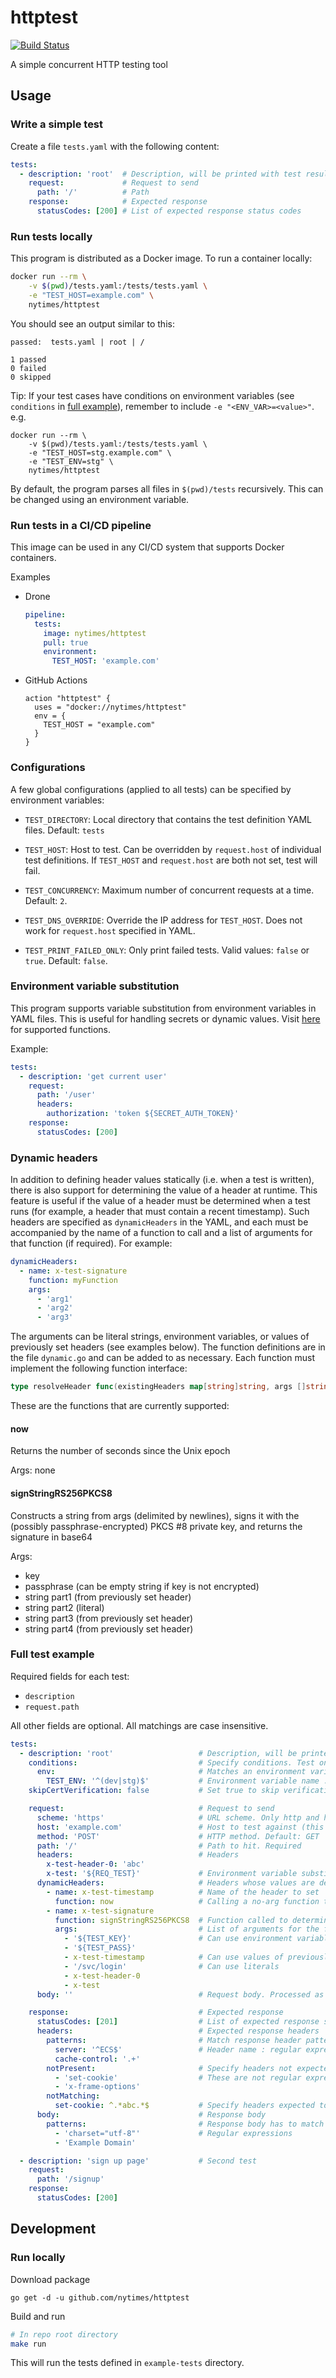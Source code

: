# httptest

[![Build Status](https://cloud.drone.io/api/badges/nytimes/httptest/status.svg)](https://cloud.drone.io/nytimes/httptest)

A simple concurrent HTTP testing tool

## Usage

### Write a simple test

Create a file `tests.yaml` with the following content:

```yaml
tests:
  - description: 'root'  # Description, will be printed with test results
    request:             # Request to send
      path: '/'          # Path
    response:            # Expected response
      statusCodes: [200] # List of expected response status codes
```

### Run tests locally

This program is distributed as a Docker image. To run a container locally:
```bash
docker run --rm \
    -v $(pwd)/tests.yaml:/tests/tests.yaml \
    -e "TEST_HOST=example.com" \
    nytimes/httptest
```

You should see an output similar to this:
```
passed:  tests.yaml | root | /

1 passed
0 failed
0 skipped
```

Tip: If your test cases have conditions on environment variables (see `conditions` in [full example](#full-test-example)), remember to include `-e "<ENV_VAR>=<value>"`. e.g.

```
docker run --rm \
    -v $(pwd)/tests.yaml:/tests/tests.yaml \
    -e "TEST_HOST=stg.example.com" \
    -e "TEST_ENV=stg" \
    nytimes/httptest
```

By default, the program parses all files in `$(pwd)/tests` recursively.
This can be changed using an environment variable.

### Run tests in a CI/CD pipeline

This image can be used in any CI/CD system that supports Docker containers.

Examples

- Drone

  ```yaml
  pipeline:
    tests:
      image: nytimes/httptest
      pull: true
      environment:
        TEST_HOST: 'example.com'
  ```

- GitHub Actions

  ```hcl
  action "httptest" {
    uses = "docker://nytimes/httptest"
    env = {
      TEST_HOST = "example.com"
    }
  }
  ```

### Configurations

A few global configurations (applied to all tests) can be specified by
environment variables:

- `TEST_DIRECTORY`: Local directory that contains the test definition YAML
  files. Default: `tests`

- `TEST_HOST`: Host to test. Can be overridden by `request.host` of individual
  test definitions. If `TEST_HOST` and `request.host` are both not set, test
  will fail.

- `TEST_CONCURRENCY`: Maximum number of concurrent requests at a time.
  Default: `2`.

- `TEST_DNS_OVERRIDE`: Override the IP address for `TEST_HOST`. Does not work
  for `request.host` specified in YAML.

- `TEST_PRINT_FAILED_ONLY`: Only print failed tests. Valid values: `false` or
  `true`. Default: `false`.

### Environment variable substitution

This program supports variable substitution from environment variables in YAML
files. This is useful for handling secrets or dynamic values.
Visit [here](https://github.com/drone/envsubst) for
supported functions.

Example:

```yaml
tests:
  - description: 'get current user'
    request:
      path: '/user'
      headers:
        authorization: 'token ${SECRET_AUTH_TOKEN}'
    response:
      statusCodes: [200]
```

### Dynamic headers

In addition to defining header values statically (i.e. when a test is written), there is also support for determining the value of a header at runtime. This feature is useful if the value of a header must be determined when a test runs (for example, a header that must contain a recent timestamp). Such headers are specified as `dynamicHeaders` in the YAML, and each must be accompanied by the name of a function to call and a list of arguments for that function (if required). For example:

```yaml
dynamicHeaders:
  - name: x-test-signature
    function: myFunction
    args:
      - 'arg1'
      - 'arg2'
      - 'arg3'
```

The arguments can be literal strings, environment variables, or values of previously set headers (see examples below). The function definitions are in the file `dynamic.go` and can be added to as necessary. Each function must implement the following function interface:

```go
type resolveHeader func(existingHeaders map[string]string, args []string) (string, error)
```

These are the functions that are currently supported:

#### now
Returns the number of seconds since the Unix epoch  

Args: none

#### signStringRS256PKCS8
Constructs a string from args (delimited by newlines), signs it with the (possibly passphrase-encrypted) PKCS #8 private key, and returns the signature in base64  

Args:
- key
- passphrase (can be empty string if key is not encrypted)
- string part1 (from previously set header)
- string part2 (literal)
- string part3 (from previously set header)
- string part4 (from previously set header)

### Full test example

Required fields for each test:

- `description`
- `request.path`

All other fields are optional. All matchings are case insensitive.

```yaml
tests:
  - description: 'root'                   # Description, will be printed with test results. Required
    conditions:                           # Specify conditions. Test only runs when all conditions are met
      env:                                # Matches an environment variable
        TEST_ENV: '^(dev|stg)$'           # Environment variable name : regular expression
    skipCertVerification: false           # Set true to skip verification of server TLS certificate (insecure and not recommended)

    request:                              # Request to send
      scheme: 'https'                     # URL scheme. Only http and https are supported. Default: https
      host: 'example.com'                 # Host to test against (this overrides TEST_HOST for this specific test)
      method: 'POST'                      # HTTP method. Default: GET
      path: '/'                           # Path to hit. Required
      headers:                            # Headers
        x-test-header-0: 'abc'
        x-test: '${REQ_TEST}'             # Environment variable substitution
      dynamicHeaders:                     # Headers whose values are determined at runtime (see "Dynamic Headers" section above)
        - name: x-test-timestamp          # Name of the header to set
          function: now                   # Calling a no-arg function to get the header value
        - name: x-test-signature
          function: signStringRS256PKCS8  # Function called to determine the header value
          args:                           # List of arguments for the function (can be omitted for functions that don't take arguments)
            - '${TEST_KEY}'               # Can use environment variable substitution
            - '${TEST_PASS}'
            - x-test-timestamp            # Can use values of previously set headers
            - '/svc/login'                # Can use literals
            - x-test-header-0
            - x-test
      body: ''                            # Request body. Processed as string

    response:                             # Expected response
      statusCodes: [201]                  # List of expected response status codes
      headers:                            # Expected response headers
        patterns:                         # Match response header patterns
          server: '^ECS$'                 # Header name : regular expression
          cache-control: '.+'
        notPresent:                       # Specify headers not expected to exist.
          - 'set-cookie'                  # These are not regular expressions
          - 'x-frame-options'
        notMatching:
          set-cookie: ^.*abc.*$           # Specify headers expected to exist but NOT match the given regex
      body:                               # Response body
        patterns:                         # Response body has to match all patterns in this list in order to pass test
          - 'charset="utf-8"'             # Regular expressions
          - 'Example Domain'

  - description: 'sign up page'           # Second test
    request:
      path: '/signup'
    response:
      statusCodes: [200]
```

## Development

### Run locally

Download package
```
go get -d -u github.com/nytimes/httptest
```

Build and run
```bash
# In repo root directory
make run
```
This will run the tests defined in `example-tests` directory.
